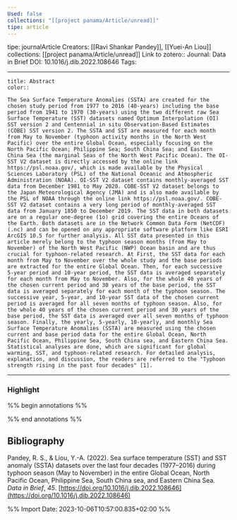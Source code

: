 ```yaml
---
Used: false
collections: "[[project panama/Article/unread]]"
tipe: article
---
```

tipe: journalArticle
Creators: [[Ravi Shankar Pandey]], [[Yuei-An Liou]]
collections: [[project panama/Article/unread]]
Link to zotero:: 
Journal: Data in Brief
DOI: 10.1016/j.dib.2022.108646
Tags: 

---
```ad-note
title: Abstract
color:: 

The Sea Surface Temperature Anomalies (SSTA) are created for the chosen study period from 1977 to 2016 (40-years) including the base period from 1941 to 1970 (30-years) using the two different raw Sea Surface Temperature (SST) datasets named Optimum Interpolation (OI) SST version 2 and Centennial in situ Observation-Based Estimates (COBE) SST version 2. The SSTA and SST are measured for each month from May to November (typhoon activity months in the North West Pacific) over the entire Global Ocean, especially focusing on the North Pacific Ocean; Philippine Sea; South China Sea; and Eastern China Sea (the marginal Seas of the North West Pacific Ocean). The OI-SST V2 dataset is directly accessed by the online link https://psl.noaa.gov/, which is made available by the Physical Sciences Laboratory (PSL) of the National Oceanic and Atmospheric Administration (NOAA). OI-SST V2 dataset contains monthly-averaged SST data from December 1981 to May 2020. COBE-SST V2 dataset belongs to the Japan Meteorological Agency (JMA) and is also made available by the PSL of NOAA through the online link https://psl.noaa.gov/. COBE-SST V2 dataset contains a very long period of monthly-averaged SST data from January 1850 to December 2019. The SST data in both datasets are on a regular one-degree (1o) grid covering the entire Oceans of the Earth. Both datasets are in the Network Common Data Form (NetCDF)(.nc) and can be opened on any appropriate software platform like ESRI ArcGIS 10.5 for further analysis. All SST data presented in this article merely belong to the typhoon season months (from May to November) of the North West Pacific (NWP) Ocean basin and are thus crucial for typhoon-related research. At First, the SST data for each month from May to November over the whole study and the base periods are extracted for the entire Global Ocean. Then, for each successive 5-year period and 10-year period, the SST data is averaged separately for each month from May to November. Also, for the whole 40 years of the chosen current period and 30 years of the base period, the SST data is averaged separately for each month of the typhoon season. The successive year, 5-year, and 10-year SST data of the chosen current period is averaged for all seven months of typhoon season. Also, for the whole 40 years of the chosen current period and 30 years of the base period, the SST data is averaged over all seven months of typhoon season. Finally, the yearly, 5-yearly, 10-yearly, and monthly Sea Surface Temperature Anomalies (SSTA) are measured using the chosen current and base period data for the entire Global Ocean, North Pacific Ocean, Philippine Sea, South China sea, and Eastern China Sea. Statistical analyses are done, which are significant for global warming, SST, and typhoon-related research. For detailed analysis, explanation, and discussion, the readers are referred to the "Typhoon strength rising in the past four decades" [1].

```

---
### Highlight

%% begin annotations %%

%% end annotations %%

## Bibliography

Pandey, R. S., & Liou, Y.-A. (2022). Sea surface temperature (SST) and SST anomaly (SSTA) datasets over the last four decades (1977–2016) during typhoon season (May to November) in the entire Global Ocean, North Pacific Ocean, Philippine Sea, South China sea, and Eastern China Sea. _Data in Brief_, _45_. [https://doi.org/10.1016/j.dib.2022.108646](https://doi.org/10.1016/j.dib.2022.108646)

%% Import Date: 2023-10-06T10:57:00.835+02:00 %%
